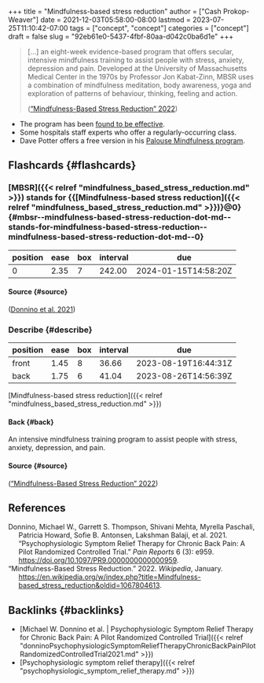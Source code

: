+++
title = "Mindfulness-based stress reduction"
author = ["Cash Prokop-Weaver"]
date = 2021-12-03T05:58:00-08:00
lastmod = 2023-07-25T11:10:42-07:00
tags = ["concept", "concept"]
categories = ["concept"]
draft = false
slug = "92eb61e0-5437-4fbf-80aa-d042c0ba6d1e"
+++

> [...] an eight-week evidence-based program that offers secular, intensive mindfulness training to assist people with stress, anxiety, depression and pain. Developed at the University of Massachusetts Medical Center in the 1970s by Professor Jon Kabat-Zinn, MBSR uses a combination of mindfulness meditation, body awareness, yoga and exploration of patterns of behaviour, thinking, feeling and action.
>
> (<a href="#citeproc_bib_item_2">“Mindfulness-Based Stress Reduction” 2022</a>)

-   The program has been [found to be effective](https://en.wikipedia.org/wiki/Mindfulness-based_stress_reduction#Evaluation_of_effectiveness).
-   Some hospitals staff experts who offer a regularly-occurring class.
-   Dave Potter offers a free version in his [Palouse Mindfulness program](https://palousemindfulness.com/).


## Flashcards {#flashcards}


### [MBSR]({{< relref "mindfulness_based_stress_reduction.md" >}}) stands for {{[Mindfulness-based stress reduction]({{< relref "mindfulness_based_stress_reduction.md" >}})}@0} {#mbsr--mindfulness-based-stress-reduction-dot-md--stands-for-mindfulness-based-stress-reduction--mindfulness-based-stress-reduction-dot-md--0}

| position | ease | box | interval | due                  |
|----------|------|-----|----------|----------------------|
| 0        | 2.35 | 7   | 242.00   | 2024-01-15T14:58:20Z |


#### Source {#source}

(<a href="#citeproc_bib_item_1">Donnino et al. 2021</a>)


### Describe {#describe}

| position | ease | box | interval | due                  |
|----------|------|-----|----------|----------------------|
| front    | 1.45 | 8   | 36.66    | 2023-08-19T16:44:31Z |
| back     | 1.75 | 6   | 41.04    | 2023-08-26T14:56:39Z |

[Mindfulness-based stress reduction]({{< relref "mindfulness_based_stress_reduction.md" >}})


#### Back {#back}

An intensive mindfulness training program to assist people with stress, anxiety, depression, and pain.


#### Source {#source}

(<a href="#citeproc_bib_item_2">“Mindfulness-Based Stress Reduction” 2022</a>)

## References

<style>.csl-entry{text-indent: -1.5em; margin-left: 1.5em;}</style><div class="csl-bib-body">
  <div class="csl-entry"><a id="citeproc_bib_item_1"></a>Donnino, Michael W., Garrett S. Thompson, Shivani Mehta, Myrella Paschali, Patricia Howard, Sofie B. Antonsen, Lakshman Balaji, et al. 2021. “Psychophysiologic Symptom Relief Therapy for Chronic Back Pain: A Pilot Randomized Controlled Trial.” <i>Pain Reports</i> 6 (3): e959. <a href="https://doi.org/10.1097/PR9.0000000000000959">https://doi.org/10.1097/PR9.0000000000000959</a>.</div>
  <div class="csl-entry"><a id="citeproc_bib_item_2"></a>“Mindfulness-Based Stress Reduction.” 2022. <i>Wikipedia</i>, January. <a href="https://en.wikipedia.org/w/index.php?title=Mindfulness-based_stress_reduction&oldid=1067804613">https://en.wikipedia.org/w/index.php?title=Mindfulness-based_stress_reduction&#38;oldid=1067804613</a>.</div>
</div>


## Backlinks {#backlinks}

-   [Michael W. Donnino et al. | Psychophysiologic Symptom Relief Therapy for Chronic Back Pain: A Pilot Randomized Controlled Trial]({{< relref "donninoPsychophysiologicSymptomReliefTherapyChronicBackPainPilotRandomizedControlledTrial2021.md" >}})
-   [Psychophysiologic symptom relief therapy]({{< relref "psychophysiologic_symptom_relief_therapy.md" >}})
